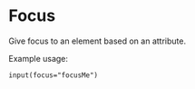 Focus
======

Give focus to an element based on an attribute.

Example usage:

    input(focus="focusMe")

    